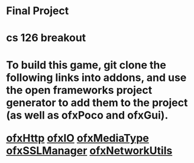 # Final Project
<h1> cs 126 breakout <h1>

To build this game, git clone the following links into addons, and use the open frameworks project generator 
to add them to the project (as well as ofxPoco and ofxGui). 

[ofxHttp](https://github.com/bakercp/ofxHTTP)
[ofxIO](https://github.com/bakercp/ofxIO)
[ofxMediaType](https://github.com/bakercp/ofxMediaType)
[ofxSSLManager](https://github.com/bakercp/ofxSSLManager)
[ofxNetworkUtils](https://github.com/bakercp/ofxNetworkUtils)
